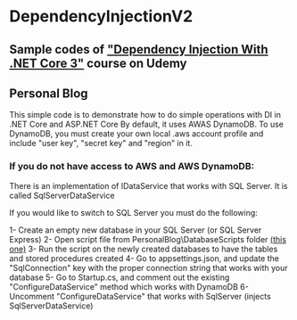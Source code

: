 # DependencyInjectionV2
## Sample codes of ["Dependency Injection With .NET Core 3"](https://www.udemy.com/dependency-injection-in-net-core-2-and-aspnet-core-2/?couponCode=REFLECTIONINCRS) course on Udemy

## Personal Blog
This simple code is to demonstrate how to do simple operations with DI in .NET Core and ASP.NET Core
By default, it uses AWAS DynamoDB. To use DynamoDB, you must create your own local .aws account profile and include "user key", "secret key" and "region" in it.

### If you do not have access to AWS and AWS DynamoDB:
There is an implementation of IDataService that works with SQL Server. It is called SqlServerDataService

If you would like to switch to SQL Server you must do the following:

1- Create an empty new database in your SQL Server (or SQL Server Express)
2- Open script file from PersonalBlog\DatabaseScripts folder [(this one)](https://github.com/aussiearef/DependencyInjectionV2/blob/master/PersonalBlog/DatabaseScripts/Create_All_Objects.sql)
3- Run the script on the newly created databases to have the tables and stored procedures created
4- Go to appsettings.json, and update the "SqlConnection" key with the proper connection string that works with your database
5- Go to Startup.cs, and comment out the existing "ConfigureDataService" method which works with DynamoDB
6- Uncomment "ConfigureDataService" that works with SqlServer (injects SqlServerDataService)
